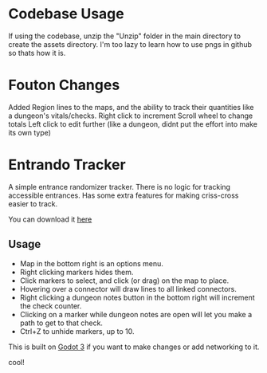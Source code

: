 # Codebase Usage
If using the codebase, unzip the "Unzip" folder in the main directory to create the assets directory. I'm too lazy to learn how to use pngs in github so thats how it is.

# Fouton Changes
Added Region lines to the maps, and the ability to track their quantities like a dungeon's vitals/checks.
Right click to increment
Scroll wheel to change totals
Left click to edit further (like a dungeon, didnt put the effort into make its own type)

# Entrando Tracker

A simple entrance randomizer tracker. There is no logic for tracking accessible entrances. Has some extra features for making criss-cross easier to track.

You can download it [here](https://github.com/Fouton/FoutyEntrando/releases)

## Usage

* Map in the bottom right is an options menu.
* Right clicking markers hides them.
* Click markers to select, and click (or drag) on the map to place.
* Hovering over a connector will draw lines to all linked connectors.
* Right clicking a dungeon notes button in the bottom right will increment the check counter.
* Clicking on a marker while dungeon notes are open will let you make a path to get to that check.
* Ctrl+Z to unhide markers, up to 10.

This is built on [Godot 3](https://godotengine.org) if you want to make changes or add networking to it.

cool!
